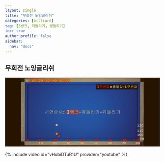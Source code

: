 ```yaml
---
layout: single
title: "무회전 노잉글리쉬"
categories: [billiard]
tag: [3뱅크, 뒤돌리기, 옆돌리기]
toc: true
author_profile: false
sidebar:
  nav: "docs"
---
```


## 무회전 노잉글리쉬

[![무회전 노잉글리쉬](/images/%EB%85%B8%EC%9E%89%EA%B8%80%EB%A6%AC%EC%89%AC_%EC%96%91%EB%B9%B5.png)](/images/%EB%85%B8%EC%9E%89%EA%B8%80%EB%A6%AC%EC%89%AC_%EC%96%91%EB%B9%B5.png)

{% include video id="vHubiDTuR1U" provider="youtube" %}
